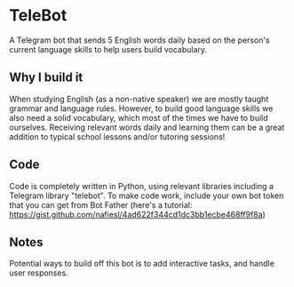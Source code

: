 # TeleBot
A Telegram bot that sends 5 English words daily based on the person's current language skills to help users build vocabulary. 

## Why I build it
When studying English (as a non-native speaker) we are mostly taught grammar and language rules. However, to build good language skills we also need a solid vocabulary, which most of the times we have to build ourselves. Receiving relevant words daily and learning them can be a great addition to typical school lessons and/or tutoring sessions!

## Code
Code is completely written in Python, using relevant libraries including a Telegram library "telebot". To make code work, include your own bot token that you can get from Bot Father (here's a tutorial: https://gist.github.com/nafiesl/4ad622f344cd1dc3bb1ecbe468ff9f8a)

## Notes
Potential ways to build off this bot is to add interactive tasks, and handle user responses. 
